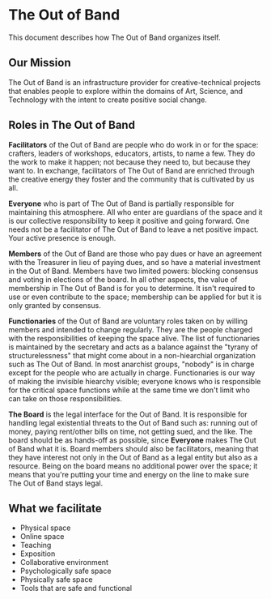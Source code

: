 # The Out of Band

This document describes how The Out of Band organizes itself.

## Our Mission

The Out of Band is an infrastructure provider for creative-technical projects that enables people to explore within the domains of Art, Science, and Technology with the intent to create positive social change.

## Roles in The Out of Band

**Facilitators** of the Out of Band are people who do work in or for the space: crafters, leaders of workshops, educators, artists, to name a few. They do the work to make it happen; not because they need to, but because they want to. In exchange, facilitators of The Out of Band are enriched through the creative energy they foster and the community that is cultivated by us all.

**Everyone** who is part of The Out of Band is partially responsible for maintaining this atmosphere. All who enter are guardians of the space and it is our collective responsibility to keep it positive and going forward. One needs not be a facilitator of The Out of Band to leave a net positive impact. Your active presence is enough.

**Members** of the Out of Band are those who pay dues or have an agreement with the Treasurer in lieu of paying dues, and so have a material investment in the Out of Band. Members have two limited powers: blocking consensus and voting in elections of the board. In all other aspects, the value of membership in The Out of Band is for you to determine. It isn't required to use or even contribute to the space; membership can be applied for but it is only granted by consensus.

**Functionaries** of the Out of Band are voluntary roles taken on by willing members and intended to change regularly. They are the people charged with the responsibilities of keeping the space alive. The list of functionaries is maintained by the secretary and acts as a balance against the "tyrany of structurelessness" that might come about in a non-hiearchial organization such as The Out of Band. In most anarchist groups, "nobody" is in charge except for the people who are actually in charge. Functionaries is our way of making the invisible hiearchy visible; everyone knows who is responsible for the critical space functions while at the same time we don't limit who can take on those responsibilities.

**The Board** is the legal interface for the Out of Band. It is responsible for handling legal existential threats to the Out of Band such as: running out of money, paying rent/other bills on time, not getting sued, and the like. The board should be as hands-off as possible, since **Everyone** makes The Out of Band what it is. Board members should also be facilitators, meaning that they have interest not only in the Out of Band as a legal entity but also as a resource. Being on the board means no additional power over the space; it means that you're putting your time and energy on the line to make sure The Out of Band stays legal.

## What we facilitate

* Physical space
* Online space
* Teaching
* Exposition
* Collaborative environment
* Psychologically safe space
* Physically safe space
* Tools that are safe and functional

